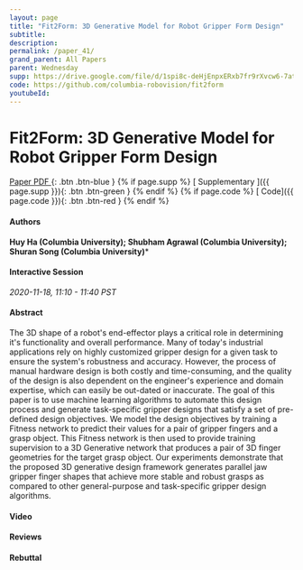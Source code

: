 ```yaml
---
layout: page
title: "Fit2Form: 3D Generative Model for Robot Gripper Form Design"
subtitle: 
description:
permalink: /paper_41/
grand_parent: All Papers
parent: Wednesday
supp: https://drive.google.com/file/d/1spi8c-deHjEnpxERxb7fr9rXvcw6-7at/view
code: https://github.com/columbia-robovision/fit2form
youtubeId: 
---
```


# Fit2Form: 3D Generative Model for Robot Gripper Form Design

[<i class="fa fa-file-text-o" aria-hidden="true"></i> Paper PDF ](https://drive.google.com/file/d/1o0xq3cFVR65JSCayZSA-DkWg_VtJBVtB/view){: .btn .btn-blue } {% if page.supp %} [<i class="fa fa-file-text-o" aria-hidden="true"></i> Supplementary ]({{ page.supp }}){: .btn .btn-green } {% endif %} {% if page.code %} [<i class="fa fa-github" aria-hidden="true"></i> Code]({{ page.code }}){: .btn .btn-red }
{% endif %}

#### Authors
**Huy Ha (Columbia University); Shubham Agrawal (Columbia University); Shuran Song (Columbia University)***

#### Interactive Session
*2020-11-18, 11:10 - 11:40 PST*

#### Abstract
The 3D shape of a robot's end-effector plays a critical role in determining it's functionality and overall performance. Many of today's industrial applications rely on highly customized gripper design for a given task to ensure the system's robustness and accuracy.  However, the process of manual hardware design is both costly and time-consuming, and the quality of the design is also dependent on the engineer's experience and domain expertise, which can easily be out-dated or inaccurate.  The goal of this paper is to use machine learning algorithms to automate this design process and generate task-specific gripper designs that satisfy a set of pre-defined design objectives. We model the design objectives by training a Fitness network to predict their values for a pair of gripper fingers and a grasp object. This Fitness network is then used to provide training supervision to a 3D Generative network that produces a pair of 3D finger geometries for the target grasp object. Our experiments demonstrate that the proposed 3D generative design framework generates parallel jaw gripper finger shapes that achieve more stable and robust grasps as compared to other general-purpose and task-specific gripper design algorithms.

#### Video 

#### Reviews

#### Rebuttal
